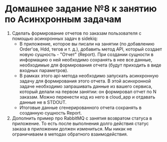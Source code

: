 # Домашнее задание №8 к занятию по Асинхронным задачам

1. Сделать формирование отчетов по заказам пользователя с помощью асинхронных задач в sidekiq:
   - В приложение, которое вы писали на занятии (по добавлению Order'ов, Hdd, тегов и т. д.), добавить метод API, который создает новую сущность - "Отчет" (Report). При создании сущности в информацию о ней необходимо сохранять в нее все данные, необходимые для формирования отчета (будут приходить в виде входных параметров).
   - В рамках этого api-метода необходимо запускать асинхронную задачу для формирования этого отчета. В этой асинхронной задаче необходимо запрашивать данные из вашего сервиса, который делали на первом занятии: он формировал отчет по N заказам. Можно перенести код из него в cloud_app и отдавать данные не в STDOUT.
   - Итоговые данные сгенерированного отчета сохранять в созданную сущность Report.
2. Дополнить пример про RabbitMQ с занятия возвратом статуса в приложение. То есть после выполнения долго действия статус заказа в приложении должен измениться. Мы никак не ограничиваем в методах обратного взаимодействия.

